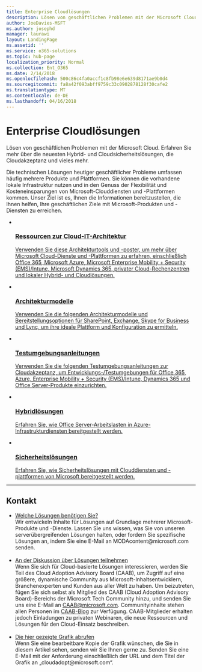 ```yaml
---
title: Enterprise Cloudlösungen
description: Lösen von geschäftlichen Problemen mit der Microsoft Cloud. Erfahren Sie mehr über die neuesten Hybrid- und Cloudsicherheitslösungen, die Cloudakzeptanz und vieles mehr.
author: JoeDavies-MSFT
ms.author: josephd
manager: laurawi
layout: LandingPage
ms.assetid: ''
ms.service: o365-solutions
ms.topic: hub-page
localization_priority: Normal
ms.collection: Ent_O365
ms.date: 2/14/2018
ms.openlocfilehash: 500c86c4fa0accf1c8fb98e6e639d8171ae9b0d4
ms.sourcegitcommit: fa8a42f093abff9759c33c0902878128f30cafe2
ms.translationtype: MT
ms.contentlocale: de-DE
ms.lasthandoff: 04/16/2018
---
```

<h1>Enterprise Cloudlösungen</h1>
<p>Lösen von geschäftlichen Problemen mit der Microsoft Cloud. Erfahren Sie mehr über die neuesten Hybrid- und Cloudsicherheitslösungen, die Cloudakzeptanz und vieles mehr.</p>
<p>Die technischen Lösungen heutiger geschäftlicher Probleme umfassen häufig mehrere Produkte und Plattformen. Sie können die vorhandene lokale Infrastruktur nutzen und in den Genuss der Flexibilität und Kosteneinsparungen von Microsoft-Clouddiensten und -Plattformen kommen. Unser Ziel ist es, Ihnen die Informationen bereitzustellen, die Ihnen helfen, Ihre geschäftlichen Ziele mit Microsoft-Produkten und -Diensten zu erreichen.</p>
<ul class="cardsF panelContent">
    <li>
        <a href="/office365/enterprise/microsoft-cloud-it-architecture-resources">
        <div class="cardSize">
            <div class="cardPadding">
                <div class="card">
                    <div class="cardImageOuter">
                        <div class="cardImage">
                            <img src="https://docs.microsoft.com/en-us/media/common/i_cloud_it_architecture.svg" alt="" />
                        </div>
                    </div>
                    <div class="cardText">
                        <h3>Ressourcen zur Cloud-IT-Architektur</h3>
                <p>Verwenden Sie diese Architekturtools und -poster, um mehr über Microsoft Cloud-Dienste und -Plattformen zu erfahren, einschließlich Office 365, Microsoft Azure, Microsoft Enterprise Mobility + Security (EMS)/Intune, Microsoft Dynamics 365, privater Cloud-Rechenzentren und lokaler Hybrid- und Cloudlösungen.</p>
                    </div>
                </div>
            </div>
        </div>
        </a>
    </li> 
    <li>
        <a href="/office365/enterprise/architectural-models-for-sharepoint-exchange-skype-for-business-and-lync">
        <div class="cardSize">
            <div class="cardPadding">
                <div class="card">
                    <div class="cardImageOuter">
                        <div class="cardImage">
                            <img src="https://docs.microsoft.com/media/common/i_architecture.svg" alt="" />
                        </div>
                    </div>
                    <div class="cardText">
                        <h3>Architekturmodelle
</h3>
                <p>Verwenden Sie die folgenden Architekturmodelle und Bereitstellungsoptionen für SharePoint, Exchange, Skype for Business und Lync, um ihre ideale Plattform und Konfiguration zu ermitteln.</p>
                    </div>
                </div>
            </div>
        </div>
        </a>
    </li>
    <li>
        <a href="/office365/enterprise/cloud-adoption-test-lab-guides-tlgs">
        <div class="cardSize">
            <div class="cardPadding">
                <div class="card">
                    <div class="cardImageOuter">
                        <div class="cardImage">
                            <img src="https://docs.microsoft.com/media/common/i_test.svg" alt="" />
                        </div>
                    </div>
                    <div class="cardText">
                        <h3>Testumgebungsanleitungen</h3>
                <p>Verwenden Sie die folgenden Testumgebungsanleitungen zur Cloudakzeptanz, um Entwicklungs-/Testumgebungen für Office  365, Azure, Enterprise Mobility + Security (EMS)/Intune, Dynamics 365 und Office Server-Produkte einzurichten.</p>
                    </div>
                </div>
            </div>
        </div>
        </a>
    </li>
    <li>
        <a href="/office365/enterprise/hybrid-solutions">
        <div class="cardSize">
            <div class="cardPadding">
                <div class="card">
                    <div class="cardImageOuter">
                        <div class="cardImage">
                            <img src="https://docs.microsoft.com/en-us/media/common/i_hybrid.svg" alt="" />
                        </div>
                    </div>
                    <div class="cardText">
                        <h3>Hybridlösungen</h3>
                <p>Erfahren Sie, wie Office Server-Arbeitslasten in Azure-Infrastrukturdiensten bereitgestellt werden.</p>
                    </div>
                </div>
            </div>
        </div>
        </a>
    </li>
    <li>
        <a href="/office365/enterprise/security-solutions">
        <div class="cardSize">
            <div class="cardPadding">
                <div class="card">
                    <div class="cardImageOuter">
                        <div class="cardImage">
                            <img src="https://docs.microsoft.com/media/common/i_cloud-security.svg" alt="" />
                        </div>
                    </div>
                    <div class="cardText">
                        <h3>Sicherheitslösungen</h3>
                <p>Erfahren Sie, wie Sicherheitslösungen mit Clouddiensten und -plattformen von Microsoft bereitgestellt werden.</p>
                    </div>
                </div>
            </div>
        </div>
        </a>
    </li>
</ul>

---

<h2>Kontakt</h2>
<ul>
    <li><a href="mailto:cloudadopt@microsoft.com?Subject=[Cloud%20Adoption%20Content%20Feedback]:%20">Welche Lösungen benötigen Sie?</a><br>Wir entwickeln Inhalte für Lösungen auf Grundlage mehrerer Microsoft-Produkte und -Dienste. Lassen Sie uns wissen, was Sie von unseren serverübergreifenden Lösungen halten, oder fordern Sie spezifische Lösungen an, indem Sie eine E-Mail an MODAcontent@microsoft.com senden.</li><br>
    <li><a href="https://aka.ms/caab">An der Diskussion über Lösungen teilnehmen</a><br>Wenn Sie sich für Cloud-basierte Lösungen interessieren, werden Sie Teil des Cloud Adoption Advisory Board (CAAB), um Zugriff auf eine größere, dynamische Community aus Microsoft-Inhaltsentwicklern, Branchenexperten und Kunden aus aller Welt zu haben. Um beizutreten, fügen Sie sich selbst als Mitglied des CAAB (Cloud Adoption Advisory Board)-Bereichs der Microsoft Tech Community hinzu, und senden Sie uns eine E-Mail an <a href="mailto:caab@microsoft.com?Subject=I%20just%20joined%20the%20Cloud%20Adoption%20Advisory%20Board!">CAAB@microsoft.com</a>. Communityinhalte stehen allen Personen im <a href="https://blogs.technet.com/b/solutions_advisory_board/">CAAB-Blog</a> zur Verfügung. CAAB-Mitglieder erhalten jedoch Einladungen zu privaten Webinaren, die neue Ressourcen und Lösungen für den Cloud-Einsatz beschreiben.</li><br>
    <li><a href="mailto:cloudadopt@microsoft.com?subject=[Art%20Request]:%20">Die hier gezeigte Grafik abrufen</a><br>Wenn Sie eine bearbeitbare Kopie der Grafik wünschen, die Sie in diesem Artikel sehen, senden wir Sie Ihnen gerne zu. Senden Sie eine E-Mail mit der Anforderung einschließlich der URL und dem Titel der Grafik an „cloudadopt@microsoft.com“.  </li>
</ul>